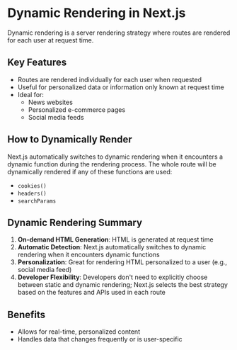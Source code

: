 # Dynamic Rendering in Next.js

Dynamic rendering is a server rendering strategy where routes are rendered for each user at request time.

## Key Features

- Routes are rendered individually for each user when requested
- Useful for personalized data or information only known at request time
- Ideal for:
  - News websites
  - Personalized e-commerce pages
  - Social media feeds

## How to Dynamically Render

Next.js automatically switches to dynamic rendering when it encounters a dynamic function during the rendering process.
The whole route will be dynamically rendered if any of these functions are used:

- `cookies()`
- `headers()`
- `searchParams`

## Dynamic Rendering Summary

1. **On-demand HTML Generation**: HTML is generated at request time
2. **Automatic Detection**: Next.js automatically switches to dynamic rendering when it encounters dynamic functions
3. **Personalization**: Great for rendering HTML personalized to a user (e.g., social media feed)
4. **Developer Flexibility**: Developers don't need to explicitly choose between static and dynamic rendering; Next.js selects the best strategy based on the features and APIs used in each route

## Benefits

- Allows for real-time, personalized content
- Handles data that changes frequently or is user-specific
